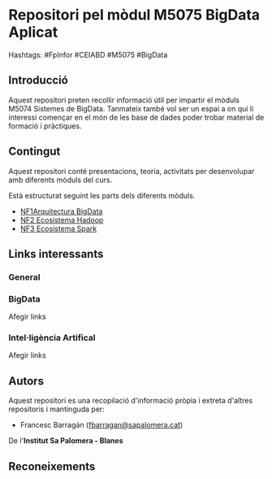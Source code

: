 # Repositori pel mòdul M5075 BigData Aplicat

Hashtags: #FpInfor #CEIABD  #M5075 #BigData

## Introducció

Aquest repositori preten recollir informació útil per impartir el mòduls  M5074 Sistemes de BigData. Tanmateix també vol ser un espai a on qui li interessi començar en el món de les base de dades poder trobar material de formació i pràctiques.

## Contingut

Aquest repositori conté presentacions, teoria, activitats  per desenvolupar amb diferents mòduls del curs.

Està estructurat seguint les parts dels diferents mòduls.

* [NF1Arquitectura BigData](<NF1 Arquitectura Bigdata/README.md>)
* [NF2 Ecosistema Hadoop](<NF2 Ecosistema Hadoop/README.md>)
* [NF3 Ecosistema Spark](<NF3 Ecosistema Spark/README.md>)

## Links interessants

### General
  
### BigData

Afegir links

### Intel·ligència Artifical

Afegir links

## Autors

Aquest repositori es una recopilació d'informació pròpia i extreta d'altres repositoris i mantinguda per:

* Francesc Barragán (<fbarragan@sapalomera.cat>)

De l'**Institut Sa Palomera - Blanes**

## Reconeixements

